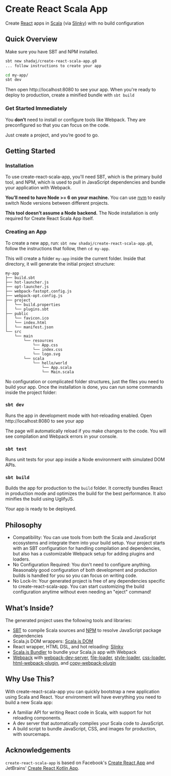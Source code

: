 # Create React Scala App
Create [React](https://facebook.github.io/react/) apps in [Scala](https://scala-lang.org/) (via [Slinky](https://github.com/shadaj/slinky)) with no build configuration

## Quick Overview
Make sure you have SBT and NPM installed.

```sh
sbt new shadaj/create-react-scala-app.g8
... follow instructions to create your app

cd my-app/
sbt dev
```

Then open http://localhost:8080 to see your app.
When you're ready to deploy to production, create a minified bundle with `sbt build`

### Get Started Immediately
You **don’t** need to install or configure tools like Webpack.
They are preconfigured so that you can focus on the code.

Just create a project, and you’re good to go.

## Getting Started
### Installation
To use create-react-scala-app, you'll need SBT, which is the primary build tool, and NPM, which is used to pull in JavaScript dependencies and bundle your application with Webpack.

**You’ll need to have Node >= 6 on your machine.** You can use [nvm](https://github.com/creationix/nvm#installation) to easily switch Node versions between different projects.

**This tool doesn’t assume a Node backend.** The Node installation is only required for Create React Scala App itself.

### Creating an App
To create a new app, run: `sbt new shadaj/create-react-scala-app.g8`, follow the instructions that follow, then `cd my-app`.

This will create a folder `my-app` inside the current folder.
Inside that directory, it will generate the initial project structure:
```
my-app
├── build.sbt
├── hot-launcher.js
├── opt-launcher.js
├── webpack-fastopt.config.js
├── webpack-opt.config.js
├── project
│   └── build.properties
│   └── plugins.sbt
├── public
│   └── favicon.ico
│   └── index.html
│   └── manifest.json
└── src
    └── main
        └── resources
            └── App.css
            └── index.css
            └── logo.svg
        └── scala
            └── hello/world
                └── App.scala
                └── Main.scala
```

No configuration or complicated folder structures, just the files you need to build your app.
Once the installation is done, you can run some commands inside the project folder:

### `sbt dev`
Runs the app in development mode with hot-reloading enabled.
Open http://localhost:8080 to see your app

The page will automatically reload if you make changes to the code. You will see compilation and Webpack errors in your console.

### `sbt test`
Runs unit tests for your app inside a Node environment with simulated DOM APIs.

### `sbt build`
Builds the app for production to the `build` folder. It correctly bundles React in production mode and optimizes the build for the best performance. It also minifies the build using UglifyJS.

Your app is ready to be deployed.

## Philosophy
+ Compatibility: You can use tools from both the Scala and JavaScript ecosystems and integrate them into your build setup. Your project starts with an SBT configuration for handling compilation and dependencies, but also has a customizable Webpack setup for adding plugins and loaders.
+ No Configuration Required: You don't need to configure anything. Reasonably good configuration of both development and production builds is handled for you so you can focus on writing code.
+ No Lock-In: Your generated project is free of any dependencies specific to create-react-scala-app. You can start customizing the build configuration anytime without even needing an "eject" command!

## What’s Inside?
The generated project uses the following tools and libraries:
+ [SBT](http://www.scala-sbt.org/) to compile Scala sources and [NPM](https://www.npmjs.com/) to resolve JavaScript package dependencies
+ Scala.js DOM wrappers: [Scala.js DOM](https://github.com/scala-js/scala-js-dom)
+ React wrapper, HTML DSL, and hot reloading: [Slinky](https://github.com/shadaj/slinky)
+ [Scala.js Bundler](https://github.com/scalacenter/scalajs-bundler) to bundle your Scala.js app with Webpack
+ [Webpack](https://webpack.js.org/) with [webpack-dev-server](https://github.com/webpack/webpack-dev-server), [file-loader](https://github.com/webpack-contrib/file-loader), [style-loader](https://github.com/webpack-contrib/style-loader), [css-loader](https://github.com/webpack-contrib/css-loader), [html-webpack-plugin](https://github.com/jantimon/html-webpack-plugin), and [copy-webpack-plugin](https://github.com/webpack-contrib/copy-webpack-plugin)

## Why Use This?
With create-react-scala-app you can quickly bootstrap a new application using Scala and React. Your environment will have everything you need to build a new Scala app:
+ A familiar API for writing React code in Scala, with support for hot reloading components.
+ A dev server that automatically compiles your Scala code to JavaScript.
+ A build script to bundle JavaScript, CSS, and images for production, with sourcemaps.

## Acknowledgements
`create-react-scala-app` is based on Facebook's [Create React App](https://github.com/facebookincubator/create-react-app) and JetBrains' [Create React Kotlin App](https://github.com/JetBrains/create-react-kotlin-app).
